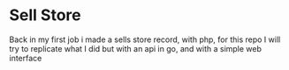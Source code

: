 # Sell Store

Back in my first job i made a sells store record, with php, for this repo I will try to replicate what I did
but with an api in go, and with a simple web interface

